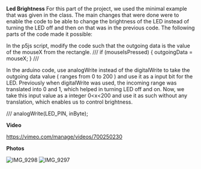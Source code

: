 
**Led Brightness**
For this part of the project, we used the minimal example that was given in the class. The main changes that were done were to enable the code to be able to change the brightness of the LED instead of turning the LED off and then on that was in the previous code. The following parts of the code made it possible: 

In the p5js script, modify the code such that the outgoing data is the value of the mouseX from the rectangle.
///  if (mouseIsPressed) {
    outgoingData = mouseX;
  }
///

In the arduino code, use analogWrite instead of the digitalWrite to take the outgoing data value ( ranges from 0 to 200 ) and use it as a input bit for the LED. Previously when digitalWrite was used, the incoming range was translated into 0 and 1, which helped in turning LED off and on. Now, we take this input value as a integer 0<x<200 and use it as such without any translation, which enables us to control brightness.

/// analogWrite(LED_PIN, inByte);

**Video**

https://vimeo.com/manage/videos/700250230

**Photos**

![IMG_9298](https://user-images.githubusercontent.com/71720380/163727980-28c41373-3f21-475f-b9b8-d9e58406c219.jpeg)
![IMG_9297](https://user-images.githubusercontent.com/71720380/163727975-8ab0cc59-e83f-48b2-b452-63e44c0169dc.jpeg)
